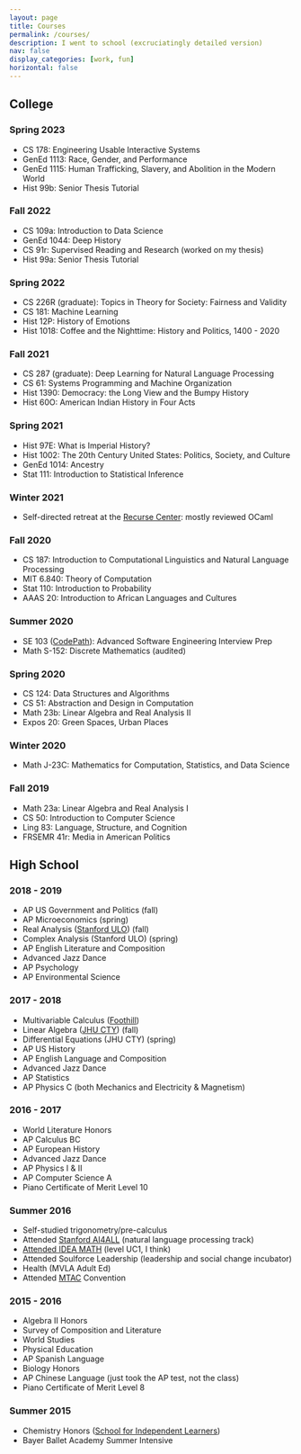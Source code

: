 ```yaml
---
layout: page
title: Courses
permalink: /courses/
description: I went to school (excruciatingly detailed version)
nav: false
display_categories: [work, fun]
horizontal: false
---
```


## College
### Spring 2023
- CS 178: Engineering Usable Interactive Systems
- GenEd 1113: Race, Gender, and Performance
- GenEd 1115: Human Trafficking, Slavery, and Abolition in the Modern World
- Hist 99b: Senior Thesis Tutorial

### Fall 2022
- CS 109a: Introduction to Data Science
- GenEd 1044: Deep History
- CS 91r: Supervised Reading and Research (worked on my thesis)
- Hist 99a: Senior Thesis Tutorial

### Spring 2022
- CS 226R (graduate): Topics in Theory for Society: Fairness and Validity
- CS 181: Machine Learning
- Hist 12P: History of Emotions
- Hist 1018: Coffee and the Nighttime: History and Politics, 1400 - 2020

### Fall 2021
- CS 287 (graduate): Deep Learning for Natural Language Processing
- CS 61: Systems Programming and Machine Organization
- Hist 1390: Democracy: the Long View and the Bumpy History
- Hist 60O: American Indian History in Four Acts

### Spring 2021
- Hist 97E: What is Imperial History?
- Hist 1002: The 20th Century United States: Politics, Society, and Culture
- GenEd 1014: Ancestry
- Stat 111: Introduction to Statistical Inference

### Winter 2021
- Self-directed retreat at the [Recurse Center](https://www.recurse.com/): mostly reviewed OCaml

### Fall 2020
- CS 187: Introduction to Computational Linguistics and Natural Language Processing
- MIT 6.840: Theory of Computation
- Stat 110: Introduction to Probability
- AAAS 20: Introduction to African Languages and Cultures

### Summer 2020
- SE 103 ([CodePath](https://www.codepath.org/)): Advanced Software Engineering Interview Prep
- Math S-152: Discrete Mathematics (audited)

### Spring 2020
- CS 124: Data Structures and Algorithms
- CS 51: Abstraction and Design in Computation
- Math 23b: Linear Algebra and Real Analysis II
- Expos 20: Green Spaces, Urban Places

### Winter 2020
- Math J-23C: Mathematics for Computation, Statistics, and Data Science

### Fall 2019
- Math 23a: Linear Algebra and Real Analysis I
- CS 50: Introduction to Computer Science
- Ling 83: Language, Structure, and Cognition
- FRSEMR 41r: Media in American Politics

## High School
### 2018 - 2019
- AP US Government and Politics (fall)
- AP Microeconomics (spring)
- Real Analysis ([Stanford ULO](https://ulo.stanford.edu/mathematics)) (fall)
- Complex Analysis (Stanford ULO) (spring)
- AP English Literature and Composition
- Advanced Jazz Dance
- AP Psychology
- AP Environmental Science

### 2017 - 2018
- Multivariable Calculus ([Foothill](https://foothill.edu/))
- Linear Algebra ([JHU CTY](https://cty.jhu.edu/)) (fall)
- Differential Equations (JHU CTY) (spring)
- AP US History
- AP English Language and Composition
- Advanced Jazz Dance
- AP Statistics
- AP Physics C (both Mechanics and Electricity & Magnetism)

### 2016 - 2017
- World Literature Honors
- AP Calculus BC
- AP European History
- Advanced Jazz Dance
- AP Physics I & II
- AP Computer Science A
- Piano Certificate of Merit Level 10

### Summer 2016
- Self-studied trigonometry/pre-calculus
- Attended [Stanford AI4ALL](https://hai.stanford.edu/stanford-ai4all) (natural language processing track)
- [Attended IDEA MATH](https://ideamath.education/) (level UC1, I think)
- Attended Soulforce Leadership (leadership and social change incubator)
- Health (MVLA Adult Ed)
- Attended [MTAC](https://www.mtac.org/) Convention

### 2015 - 2016
- Algebra II Honors
- Survey of Composition and Literature
- World Studies
- Physical Education
- AP Spanish Language
- Biology Honors
- AP Chinese Language (just took the AP test, not the class)
- Piano Certificate of Merit Level 8

### Summer 2015
- Chemistry Honors ([School for Independent Learners](https://sileducation.org/))
- Bayer Ballet Academy Summer Intensive
